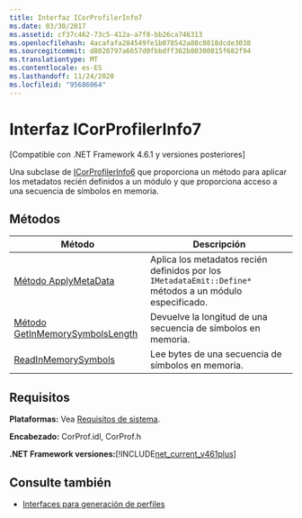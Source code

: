 ```yaml
---
title: Interfaz ICorProfilerInfo7
ms.date: 03/30/2017
ms.assetid: cf37c462-73c5-412a-a7f8-bb26ca746313
ms.openlocfilehash: 4acafafa284549fe1b078542a88c0818dcde3038
ms.sourcegitcommit: d8020797a6657d0fbbdff362b80300815f682f94
ms.translationtype: MT
ms.contentlocale: es-ES
ms.lasthandoff: 11/24/2020
ms.locfileid: "95686064"
---
```

# <a name="icorprofilerinfo7-interface"></a>Interfaz ICorProfilerInfo7

[Compatible con .NET Framework 4.6.1 y versiones posteriores]  
  
 Una subclase de [ICorProfilerInfo6](icorprofilerinfo6-interface.md) que proporciona un método para aplicar los metadatos recién definidos a un módulo y que proporciona acceso a una secuencia de símbolos en memoria.  
  
## <a name="methods"></a>Métodos  
  
|Método|Descripción|  
|------------|-----------------|  
|[Método ApplyMetaData](icorprofilerinfo7-applymetadata-method.md)|Aplica los metadatos recién definidos por los `IMetadataEmit::Define*` métodos a un módulo especificado.|  
|[Método GetInMemorySymbolsLength](icorprofilerinfo7-getinmemorysymbolslength-method.md)|Devuelve la longitud de una secuencia de símbolos en memoria.|  
|[ReadInMemorySymbols](icorprofilerinfo7-readinmemorysymbols.md)|Lee bytes de una secuencia de símbolos en memoria.|  
  
## <a name="requirements"></a>Requisitos  

 **Plataformas:** Vea [Requisitos de sistema](../../get-started/system-requirements.md).  
  
 **Encabezado:** CorProf.idl, CorProf.h  
  
 **.NET Framework versiones:**[!INCLUDE[net_current_v461plus](../../../../includes/net-current-v461plus-md.md)]  
  
## <a name="see-also"></a>Consulte también

- [Interfaces para generación de perfiles](profiling-interfaces.md)
